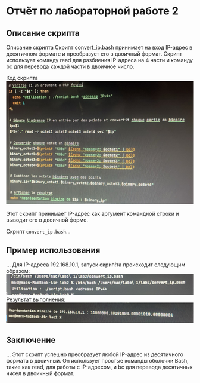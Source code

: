 # Отчёт по лабораторной работе 2
## Описание скрипта
Описание скрипта
Скрипт convert_ip.bash принимает на вход IP-адрес в десятичном формате и преобразует его в двоичный формат. Скрипт использует команду read для разбиения IP-адреса на 4 части и команду bc для перевода каждой части в двоичное число.

Код скрипта
![img.png](img.png)

Этот скрипт принимает IP-адрес как аргумент командной строки и выводит его в двоичной форме.


Скрипт `convert_ip.bash`...

## Пример использования
...
Для IP-адреса 192.168.10.1, запуск скрип!та происходит следующим образом:
![img_1.png](img_1.png)
Результат выполнения:
![img_2.png](img_2.png)

## Заключение
...
Этот скрипт успешно преобразует любой IP-адрес из десятичного формата в двоичный. Он использует простые команды оболочки Bash, такие как read, для работы с IP-адресом, и bc для перевода десятичных чисел в двоичный формат.